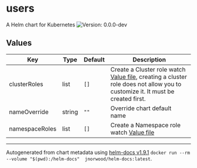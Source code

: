 # users

A Helm chart for Kubernetes
![Version: 0.0.0-dev](https://img.shields.io/badge/Version-0.0.0--dev-informational?style=flat-square) 

## Values

| Key | Type | Default | Description |
|-----|------|---------|-------------|
| clusterRoles | list | `[]` | Create a Cluster role watch [Value file](./values.yaml), creating a cluster role does not allow you to customize it. It must be created first. |
| nameOverride | string | `""` | Override chart default name |
| namespaceRoles | list | `[]` | Create a Namespace role watch [Value file](./values.yaml)  |

----------------------------------------------
Autogenerated from chart metadata using [helm-docs v1.9.1](https://github.com/norwoodj/helm-docs/releases/v1.9.1) `docker run --rm --volume "$(pwd):/helm-docs"  jnorwood/helm-docs:latest`.
